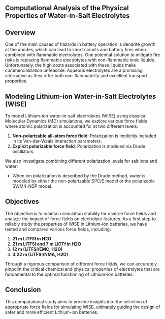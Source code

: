 ## **Computational Analysis of the Physical Properties of Water-in-Salt Electrolytes**

## Overview

One of the main causes of hazards in battery operation is dendrite growth at the anodes, which can lead to short circuits and battery fires when combined with flammable electrolytes. One potential solution to mitigate fire risks is replacing flammable electrolytes with non-flammable ionic liquids. Unfortunately, the high costs associated with these liquids make commercialization unfeasible. Aqueous electrolytes are a promising alternative as they offer both non-flammability and excellent transport properties.

## Modeling Lithium-ion Water-in-Salt Electrolytes (WISE)

To model Lithium-ion water-in-salt electrolytes (WISE) using classical Molecular Dynamics (MD) simulations, we explore various force fields where atomic polarization is accounted for at two different levels:

1. **Non-polarizable all-atom force field**: Polarization is implicitly included in its Van-der-Waals interaction parameters.
2. **Explicit polarizable force field**: Polarization is modeled via Drude oscillators.

We also investigate combining different polarization levels for salt ions and water:
- When ion polarization is described by the Drude method, water is modeled by either the non-polarizable SPC/E model or the polarizable SWM4-NDP model.

## Objectives

The objective is to maintain simulation stability for diverse force fields and analyze the impact of force fields on electrolyte features. As a first step to reliably study the properties of WISE in Lithium-ion batteries, we have tested and compared various force fields, including:

1. **21 m LiTFSI in H2O**
2. **21 m LiTFSI and 7 m LiOTf in H2O**
3. **12 m (LiTFSI/EMC, H2O)**
4. **3.22 m (LiTFSI/NMA, H2O)**

Through a rigorous comparison of different force fields, we can accurately pinpoint the critical chemical and physical properties of electrolytes that are fundamental to the optimal functioning of Lithium-ion batteries.

## Conclusion

This computational study aims to provide insights into the selection of appropriate force fields for simulating WISE, ultimately guiding the design of safer and more efficient Lithium-ion batteries.
